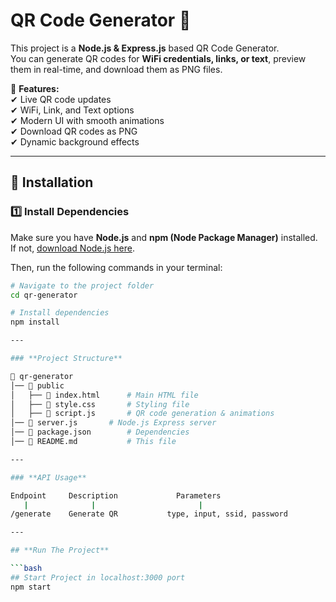 # QR Code Generator 🚀  

This project is a **Node.js & Express.js** based QR Code Generator.  
You can generate QR codes for **WiFi credentials, links, or text**, preview them in real-time, and download them as PNG files.  

🎨 **Features:**  
✔ Live QR code updates  
✔ WiFi, Link, and Text options  
✔ Modern UI with smooth animations  
✔ Download QR codes as PNG  
✔ Dynamic background effects  

---

## **📌 Installation**  

### **1️⃣ Install Dependencies**  
Make sure you have **Node.js** and **npm (Node Package Manager)** installed.  
If not, [download Node.js here](https://nodejs.org/).  

Then, run the following commands in your terminal:  

```bash
# Navigate to the project folder
cd qr-generator

# Install dependencies
npm install

---

### **Project Structure**

📂 qr-generator
│── 📁 public
│   ├── 📄 index.html      # Main HTML file
│   ├── 📄 style.css       # Styling file
│   ├── 📄 script.js       # QR code generation & animations
│── 📄 server.js       # Node.js Express server
│── 📄 package.json        # Dependencies
│── 📄 README.md           # This file

---

### **API Usage**

Endpoint     Description             Parameters
   |              |                       |
/generate    Generate QR           type, input, ssid, password

---

## **Run The Project**

```bash
## Start Project in localhost:3000 port
npm start
